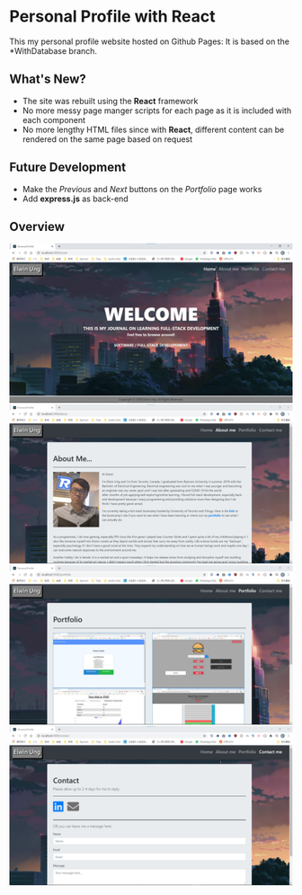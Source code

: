# Personal Profile with React
This my personal profile website hosted on Github Pages: 
It is based on the *WithDatabase branch.

## What's New?
- The site was rebuilt using the **React** framework
- No more messy page manger scripts for each page as it is included with each component
- No more lengthy HTML files since with **React**, different content can be rendered on the same page based on request

## Future Development
- Make the *Previous* and *Next* buttons on the *Portfolio* page works
- Add **express.js** as back-end

## Overview
<img src="./img/readme/Home.jpg" alt="Home page showcase" style="margin-left: auto; margin-right: auto" />
<img src="./img/readme/About.jpg" alt="About page showcase" style="margin-left: auto; margin-right: auto" />
<img src="./img/readme/Portfolio.jpg" alt="Portfolio page showcase" style="margin-left: auto; margin-right: auto" />
<img src="./img/readme/Contact.jpg" alt="Contact page showcase" style="margin-left: auto; margin-right: auto" />
